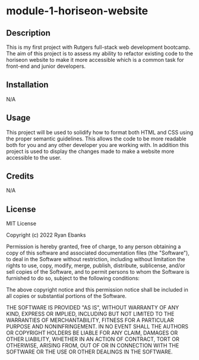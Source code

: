 # module-1-horiseon-website

## Description
This is my first project with Rutgers full-stack web development bootcamp. The aim of this project is to assess my ability to refactor existing code to the horiseon website to make it more accessible which is a common task for front-end and junior developers.

## Installation
N/A

## Usage
This project will be used to solidify how to format both HTML and CSS using the proper semantic guidelines. This allows the code to be more readable both for you and any other developer you are working with. In addition this project is used to display the changes made to make a website more accessible to the user.

## Credits
N/A

## License
MIT License

Copyright (c) 2022 Ryan Ebanks

Permission is hereby granted, free of charge, to any person obtaining a copy of this software and associated documentation files (the "Software"), to deal in the Software without restriction, including without limitation the rights to use, copy, modify, merge, publish, distribute, sublicense, and/or sell copies of the Software, and to permit persons to whom the Software is furnished to do so, subject to the following conditions:

The above copyright notice and this permission notice shall be included in all copies or substantial portions of the Software.

THE SOFTWARE IS PROVIDED "AS IS", WITHOUT WARRANTY OF ANY KIND, EXPRESS OR IMPLIED, INCLUDING BUT NOT LIMITED TO THE WARRANTIES OF MERCHANTABILITY, FITNESS FOR A PARTICULAR PURPOSE AND NONINFRINGEMENT. IN NO EVENT SHALL THE AUTHORS OR COPYRIGHT HOLDERS BE LIABLE FOR ANY CLAIM, DAMAGES OR OTHER LIABILITY, WHETHER IN AN ACTION OF CONTRACT, TORT OR OTHERWISE, ARISING FROM, OUT OF OR IN CONNECTION WITH THE SOFTWARE OR THE USE OR OTHER DEALINGS IN THE SOFTWARE.
